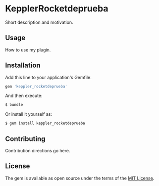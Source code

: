 # KepplerRocketdeprueba
Short description and motivation.

## Usage
How to use my plugin.

## Installation
Add this line to your application's Gemfile:

```ruby
gem 'keppler_rocketdeprueba'
```

And then execute:
```bash
$ bundle
```

Or install it yourself as:
```bash
$ gem install keppler_rocketdeprueba
```

## Contributing
Contribution directions go here.

## License
The gem is available as open source under the terms of the [MIT License](https://opensource.org/licenses/MIT).
